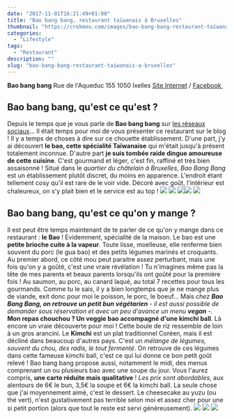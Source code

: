 ```yaml
---
date: "2017-11-01T16:21:49+01:00"
title: "Bao bang bang, restaurant taïwanais à Bruxelles"
thumbnail: "https://crokmou.com/images/bao-bang-bang-restaurant-taïwanais-bruxelles-crokmou-blog-belge-cuisine-voyage-3.jpg"
categories:
  - "Lifestyle"
tags:
  - "Restaurant"
description: ""
slug: "bao-bang-bang-restaurant-taiwanais-a-bruxelles"
---
```


**Bao bang bang** Rue de l'Aqueduc 155 1050 Ixelles [Site Internet](http://baobangbang.be/) / [Facebook ](https://www.facebook.com/baobangbangbruxelles/)

## **Bao bang bang, qu'est ce qu'est ?**

Depuis le temps que je vous parle de **Bao bang bang** sur [les réseaux sociaux](https://www.instagram.com/p/BZqO_f9FVGK/?taken-by=crokmou.blog)... Il était temps pour moi de vous présenter ce restaurant sur le blog ! Il y a temps de choses à dire sur ce chouette établissement. D'une part, j'y ai découvert **le bao, cette spécialité Taïwanaise** qui m'était jusqu'à présent totalement inconnue. D'autre part **je suis tombée raide dingue amoureuse de cette cuisine**. C'est gourmand et léger, c'est fin, raffiné et très bien assaisonné ! Situé dans le _quartier du châtelain à Bruxelles_, _Bao Bang Bang_ est un établissement plutôt discret, du moins en apparence. L'endroit étant tellement cosy qu'il est rare de le voir vide. Décoré avec goût, l'intérieur est chaleureux, on s'y plait bien et le service est au top ! ![](https://crokmou.com/images/bao-bang-bang-restaurant-taïwanais-bruxelles-crokmou-blog-belge-cuisine-voyage-8.jpg) ![](https://crokmou.com/images/bao-bang-bang-restaurant-taïwanais-bruxelles-crokmou-blog-belge-cuisine-voyage-1.jpg) ![](https://crokmou.com/images/bao-bang-bang-restaurant-taïwanais-bruxelles-crokmou-blog-belge-cuisine-voyage-6.jpg)![](https://crokmou.com/images/bao-bang-bang-restaurant-taïwanais-bruxelles-crokmou-blog-belge-cuisine-voyage-10.jpg) ![](https://crokmou.com/images/bao-bang-bang-restaurant-taïwanais-bruxelles-crokmou-blog-belge-cuisine-voyage-7.jpg)

## **Bao bang bang, qu'est ce qu'on y mange ?**

Il est peut être temps maintenant de te parler de ce qu'on y mange dans ce restaurant : **le Bao** ! Evidemment, spécialité de la maison. Le bao est une **petite brioche cuite à la vapeur**. Toute lisse, moelleuse, elle renferme bien souvent du porc (le gua bao) et des petits légumes marinés et croquants. Au premier abord, ce côté mou peut paraitre assez perturbant, mais une fois qu'on y a goûté, c'est une vraie révélation ! Tu n'imagines même pas la tête de mes parents et beaux parents lorsqu'ils ont goûté pour la première fois ! Au saumon, au porc, au canard laqué, au total 7 recettes pour tous les gourmands. Comme tu le sais, il y a bien longtemps que je ne mange plus de viande, exit donc pour moi le poisson, le porc, le boeuf... Mais _chez **Bao Bang Bang, on retrouve un petit bun végétarien** - il est aussi possible de demander sous réservation et avec un peu d'avance un menu **vegan** -._ **Mon repas chouchou ? Un veggie bao accompagné d'une kimchi ball**. Là encore un vraie découverte pour moi ! Cette boule de riz ressemble de loin à un gros arancini. Le **Kimchi** est un plat traditionnel Coréen, mais il est décliné dans beaucoup d'autres pays. C'est un _mélange de légumes, souvent du chou, des radis, le tout fermenté_. On retrouve de ces légumes dans cette fameuse kimchi ball, c'est ce qui lui donne ce bon petit goût relevé ! Bao bang bang propose aussi, notamment le midi, des menus comprenant un ou plusieurs bao avec une soupe du jour. Vous l'aurez compris, **une carte réduite mais qualitative** ! _Les prix sont abordables_, aux alentours de 6€ le bun, 3,5€ la soupe et 6€ la kimchi ball. La seule chose que j'ai moyennement aimé, c'est le dessert. Le cheesecake au yuzu (ou thé vert), n'est gustativement pas terrible selon moi et assez cher pour une si petit portion (alors que tout le reste est servi généreusement). ![](https://crokmou.com/images/bao-bang-bang-restaurant-taïwanais-bruxelles-crokmou-blog-belge-cuisine-voyage-2.jpg) ![](https://crokmou.com/images/bao-bang-bang-restaurant-taïwanais-bruxelles-crokmou-blog-belge-cuisine-voyage-5.jpg) ![](https://crokmou.com/images/bao-bang-bang-restaurant-taïwanais-bruxelles-crokmou-blog-belge-cuisine-voyage-4.jpg)